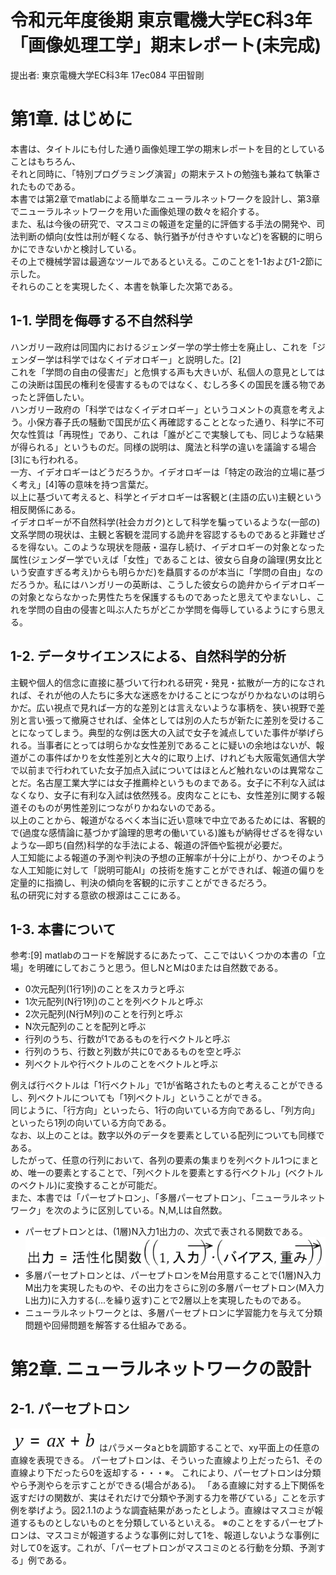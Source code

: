 <!-- this markdown file is written for github -->
# 令和元年度後期 東京電機大学EC科3年「画像処理工学」期末レポート(未完成)

提出者: 東京電機大学EC科3年 17ec084 平田智剛

# 第1章.  はじめに

本書は、タイトルにも付した通り画像処理工学の期末レポートを目的としていることはもちろん、  
それと同時に、「特別プログラミング演習」の期末テストの勉強も兼ねて執筆されたものである。  
本書では第2章でmatlabによる簡単なニューラルネットワークを設計し、第3章でニューラルネットワークを用いた画像処理の数々を紹介する。  
また、私は今後の研究で、マスコミの報道を定量的に評価する手法の開発や、司法判断の傾向(女性は刑が軽くなる、執行猶予が付きやすいなど)を客観的に明らかにできないかと検討している。  
その上で機械学習は最適なツールであるといえる。このことを1-1および1-2節に示した。  
それらのことを実現したく、本書を執筆した次第である。  

## 1-1.  学問を侮辱する不自然科学
ハンガリー政府は同国内におけるジェンダー学の学士修士を廃止し、これを「ジェンダー学は科学ではなくイデオロギー」と説明した。[2]  
これを「学問の自由の侵害だ」と危惧する声も大きいが、私個人の意見としてはこの決断は国民の権利を侵害するものではなく、むしろ多くの国民を護る物であったと評価したい。  
ハンガリー政府の「科学ではなくイデオロギー」というコメントの真意を考えよう。小保方春子氏の騒動で国民が広く再確認することとなった通り、科学に不可欠な性質は「再現性」であり、これは「誰がどこで実験しても、同じような結果が得られる」というものだ。同様の説明は、魔法と科学の違いを議論する場合[3]にも行われる。  
一方、イデオロギーはどうだろうか。イデオロギーは「特定の政治的立場に基づく考え」[4]等の意味を持つ言葉だ。  
以上に基づいて考えると、科学とイデオロギーは客観と(主語の広い)主観という相反関係にある。  
イデオロギーが不自然科学(社会カガク)として科学を騙っているような(一部の)文系学問の現状は、主観と客観を混同する詭弁を容認するものであると非難せざるを得ない。このような現状を隠蔽・温存し続け、イデオロギーの対象となった属性(ジェンダー学でいえば「女性」であることは、彼女ら自身の論理(男女比という安直すぎる考え)からも明らかだ)を贔屓するのが本当に「学問の自由」なのだろうか。私にはハンガリーの英断は、こうした彼女らの詭弁からイデオロギーの対象とならなかった男性たちを保護するものであったと思えてやまないし、これを学問の自由の侵害と叫ぶ人たちがどこか学問を侮辱しているようにすら思える。  

## 1-2.  データサイエンスによる、自然科学的分析
主観や個人的信念に直接に基づいて行われる研究・発見・拡散が一方的になされれば、それが他の人たちに多大な迷惑をかけることにつながりかねないのは明らかだ。広い視点で見れば一方的な差別とは言えないような事柄を、狭い視野で差別と言い張って撤廃させれば、全体としては別の人たちが新たに差別を受けることになってしまう。典型的な例は医大の入試で女子を減点していた事件が挙げられる。当事者にとっては明らかな女性差別であることに疑いの余地はないが、報道がこの事件ばかりを女性差別と大々的に取り上げ、けれども大阪電気通信大学で以前まで行われていた女子加点入試についてはほとんど触れないのは異常なことだ。名古屋工業大学には女子推薦枠というものまである。女子に不利な入試はなくなり、女子に有利な入試は依然残る。皮肉なことにも、女性差別に関する報道そのものが男性差別につながりかねないのである。  
以上のことから、報道がなるべく本当に近い意味で中立であるためには、客観的で(過度な感情論に基づかず論理的思考の働いている)誰もが納得せざるを得ないような―即ち(自然)科学的な手法による、報道の評価や監視が必要だ。  
人工知能による報道の予測や判決の予想の正解率が十分に上がり、かつそのような人工知能に対して「説明可能AI」の技術を施すことができれば、報道の偏りを定量的に指摘し、判決の傾向を客観的に示すことができるだろう。  
私の研究に対する意欲の根源はここにある。  

## 1-3.  本書について
参考:[9]
matlabのコードを解説するにあたって、ここではいくつかの本書の「立場」を明確にしておこうと思う。但しNとMは0または自然数である。

- 0次元配列(1行1列)のことをスカラと呼ぶ
- 1次元配列(N行1列)のことを列ベクトルと呼ぶ
- 2次元配列(N行M列)のことを行列と呼ぶ
- N次元配列のことを配列と呼ぶ
- 行列のうち、行数が1であるものを行ベクトルと呼ぶ
- 行列のうち、行数と列数が共に0であるものを空と呼ぶ
- 列ベクトルや行ベクトルのことをベクトルと呼ぶ

例えば行ベクトルは「1行ベクトル」で1が省略されたものと考えることができるし、列ベクトルについても「1列ベクトル」ということができる。  
同じように、「行方向」といったら、1行の向いている方向であるし、「列方向」といったら1列の向いている方向である。  
なお、以上のことは。数字以外のデータを要素としている配列についても同様である。  
したがって、任意の行列において、各列の要素の集まりを列ベクトル1つにまとめ、唯一の要素とすることで、「列ベクトルを要素とする行ベクトル」(ベクトルのベクトル)に変換することが可能だ。  
また、本書では「パーセプトロン」、「多層パーセプトロン」、「ニューラルネットワーク」を次のように区別している。N,M,Lは自然数。  

- パーセプトロンとは、(1層)N入力1出力の、次式で表される関数である。  ![](https://github.com/17ec084/lecture_image_processing/blob/master/report_content/1.png?raw=true)
- 多層パーセプトロンとは、パーセプトロンをM台用意することで(1層)N入力M出力を実現したものや、その出力をさらに別の多層パーセプトロン(M入力L出力)に入力する(...を繰り返す)ことで2層以上を実現したものである。  
- ニューラルネットワークとは、多層パーセプトロンに学習能力を与えて分類問題や回帰問題を解答する仕組みである。  


# 第2章.  ニューラルネットワークの設計
## 2-1. パーセプトロン
![](https://github.com/17ec084/lecture_image_processing/blob/master/report_content/2.png?raw=true)
はパラメータaとbを調節することで、xy平面上の任意の直線を表現できる。
パーセプトロンは、そういった直線より上だったら1、その直線より下だったら0を返却する・・・※。
これにより、パーセプトロンは分類やら予測やらを示すことができる(場合がある)。
「ある直線に対する上下関係を返すだけの関数が、実はそれだけで分類や予測する力を帯びている」ことを示す例を挙げよう。図2.1.1のような調査結果があったとしよう。直線はマスコミが報道するものとしないものとを分類しているといえる。
※のことをするパーセプトロンは、マスコミが報道するような事例に対して1を、報道しないような事例に対して0を返す。これが、「パーセプトロンがマスコミのとる行動を分類、予測する」例である。
